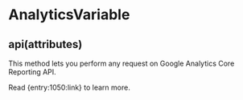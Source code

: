 # AnalyticsVariable

## api(attributes)

This method lets you perform any request on Google Analytics Core Reporting API.

Read {entry:1050:link} to learn more.
